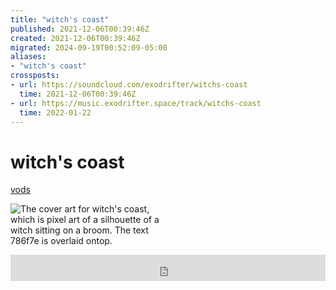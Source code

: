 ```yaml
---
title: "witch's coast"
published: 2021-12-06T00:39:46Z
created: 2021-12-06T00:39:46Z
migrated: 2024-09-19T00:52:09-05:00
aliases:
- "witch's coast"
crossposts:
- url: https://soundcloud.com/exodrifter/witchs-coast
  time: 2021-12-06T00:39:46Z
- url: https://music.exodrifter.space/track/witchs-coast
  time: 2022-01-22
---
```


# witch's coast

<div class="flex">
<div><i class="ri-video-fill"></i> <a href="https://vods.exodrifter.space/tag/song-witch-s-coast">vods</a></div>
</div>

<div style="width: 50%;">

![The cover art for witch's coast, which is pixel art of a silhouette of a witch sitting on a broom. The text 786f7e is overlaid ontop.](witchs-coast.png)

</div>

<iframe style="border: 0; width: 100%; max-width: 700px; height: 42px;" src="https://bandcamp.com/EmbeddedPlayer/album=913044657/size=small/bgcol=333333/linkcol=0f91ff/track=1227734142/transparent=true/" seamless><a href="https://music.exodrifter.space/album/cascade">cascade by exodrifter</a></iframe>
